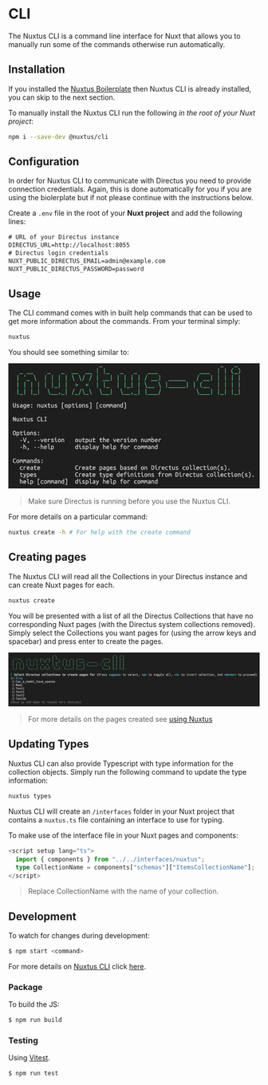 # CLI

The Nuxtus CLI is a command line interface for Nuxt that allows you to manually run some of the commands otherwise run automatically.

## Installation

If you installed the [Nuxtus Boilerplate](README.md#installation) then Nuxtus CLI is already installed, you can skip to the next section.

To manually install the Nuxtus CLI run the following *in the root of your Nuxt project*:

```bash	
npm i --save-dev @nuxtus/cli
```

## Configuration

In order for Nuxtus CLI to communicate with Directus you need to provide connection credentials. Again, this is done automatically for you if you are using the biolerplate but if not please continue with the instructions below.

Create a `.env` file in the root of your **Nuxt project** and add the following lines:

```env
# URL of your Directus instance
DIRECTUS_URL=http://localhost:8055
# Directus login credentials
NUXT_PUBLIC_DIRECTUS_EMAIL=admin@example.com
NUXT_PUBLIC_DIRECTUS_PASSWORD=password
```

## Usage

The CLI command comes with in built help commands that can be used to get more information about the commands. From your terminal simply:

```bash
nuxtus
```

You should see something similar to:

![Nuxtus-CLI Screenshot](images/nuxtus-cli.png)

> Make sure Directus is running before you use the Nuxtus CLI.

For more details on a particular command:

```bash
nuxtus create -h # For help with the create command
```

## Creating pages

The Nuxtus CLI will read all the Collections in your Directus instance and can create Nuxt pages for each.

```bash
nuxtus create
```

You will be presented with a list of all the Directus Collections that have no corresponding Nuxt pages (with the Directus system collections removed). Simply select the Collections you want pages for (using the arrow keys and spacebar) and press enter to create the pages.

![Nuxtus CLI create interface](images/nuxtus-cli-create.png)

> For more details on the pages created see [using Nuxtus](using-nuxtus.md#using-directus-data)

## Updating Types

Nuxtus CLI can also provide Typescript with type information for the collection objects. Simply run the following command to update the type information:

```bash
nuxtus types
```

Nuxtus CLI will create an `/interfaces` folder in your Nuxt project that contains a `nuxtus.ts` file containing an interface to use for typing.

To make use of the interface file in your Nuxt pages and components:

```typescript
<script setup lang="ts">
  import { components } from "../../interfaces/nuxtus";
  type CollectionName = components["schemas"]["ItemsCollectionName"];
</script>
```

> Replace CollectionName with the name of your collection.

## Development

To watch for changes during development:

```bash
$ npm start <command>
```

For more details on [Nuxtus CLI](https://github.com/nuxtus/cli) click [here](https://github.com/nuxtus/cli).

### Package

To build the JS:

```bash
$ npm run build
```

### Testing

Using [Vitest](https://vitest.dev/). 

```bash
$ npm run test
```